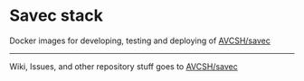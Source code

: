 # Savec stack

Docker images for developing, testing and deploying of [AVCSH/savec](https://github.com/AVCSH/savec)

------------

Wiki, Issues, and other repository stuff goes to [AVCSH/savec](https://github.com/AVCSH/savec)
